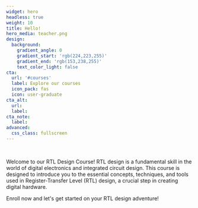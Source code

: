 ```yaml
---
widget: hero
headless: true
weight: 10
title: Hello!
hero_media: teacher.png
design:
  background:
    gradient_angle: 0
    gradient_start: 'rgb(224,223,255)'
    gradient_end: 'rgb(153,238,255)'
    text_color_light: false
cta:
  url: '#courses'
  label: Explore our courses
  icon_pack: fas
  icon: user-graduate
cta_alt:
  url:
  label:
cta_note:
  label:
advanced:
  css_class: fullscreen
---
```


<br>

Welcome to our RTL Design Course! RTL design is a fundamental skill in the world of digital electronics and integrated circuit design. This course is designed to introduce you to the essential concepts, techniques, and tools used in Register-Transfer Level (RTL) design, a crucial step in creating digital hardware.

Enroll now and let's get started on your RTL design adventure!

